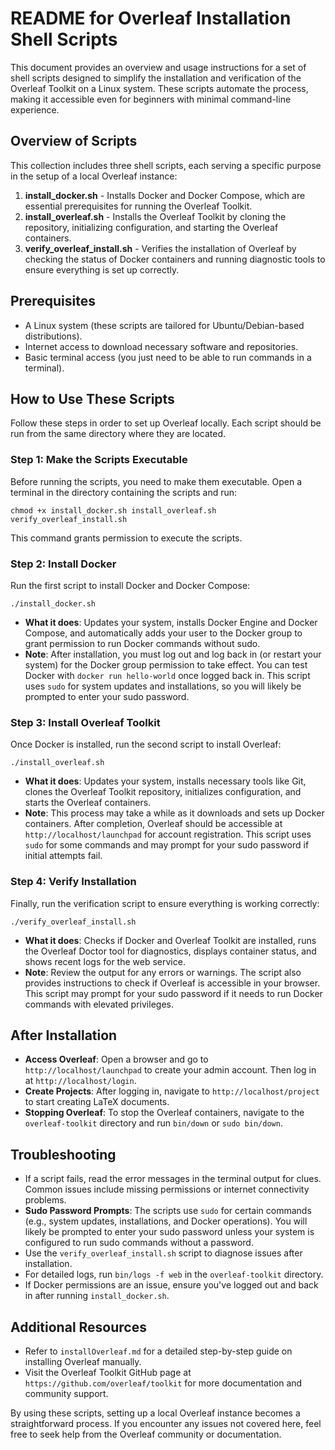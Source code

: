 # README for Overleaf Installation Shell Scripts

This document provides an overview and usage instructions for a set of shell scripts designed to simplify the installation and verification of the Overleaf Toolkit on a Linux system. These scripts automate the process, making it accessible even for beginners with minimal command-line experience.

## Overview of Scripts

This collection includes three shell scripts, each serving a specific purpose in the setup of a local Overleaf instance:

1. **install_docker.sh** - Installs Docker and Docker Compose, which are essential prerequisites for running the Overleaf Toolkit.
2. **install_overleaf.sh** - Installs the Overleaf Toolkit by cloning the repository, initializing configuration, and starting the Overleaf containers.
3. **verify_overleaf_install.sh** - Verifies the installation of Overleaf by checking the status of Docker containers and running diagnostic tools to ensure everything is set up correctly.

## Prerequisites

- A Linux system (these scripts are tailored for Ubuntu/Debian-based distributions).
- Internet access to download necessary software and repositories.
- Basic terminal access (you just need to be able to run commands in a terminal).

## How to Use These Scripts

Follow these steps in order to set up Overleaf locally. Each script should be run from the same directory where they are located.

### Step 1: Make the Scripts Executable
Before running the scripts, you need to make them executable. Open a terminal in the directory containing the scripts and run:
```
chmod +x install_docker.sh install_overleaf.sh verify_overleaf_install.sh
```
This command grants permission to execute the scripts.

### Step 2: Install Docker
Run the first script to install Docker and Docker Compose:
```
./install_docker.sh
```
- **What it does**: Updates your system, installs Docker Engine and Docker Compose, and automatically adds your user to the Docker group to grant permission to run Docker commands without sudo.
- **Note**: After installation, you must log out and log back in (or restart your system) for the Docker group permission to take effect. You can test Docker with `docker run hello-world` once logged back in. This script uses `sudo` for system updates and installations, so you will likely be prompted to enter your sudo password.

### Step 3: Install Overleaf Toolkit
Once Docker is installed, run the second script to install Overleaf:
```
./install_overleaf.sh
```
- **What it does**: Updates your system, installs necessary tools like Git, clones the Overleaf Toolkit repository, initializes configuration, and starts the Overleaf containers.
- **Note**: This process may take a while as it downloads and sets up Docker containers. After completion, Overleaf should be accessible at `http://localhost/launchpad` for account registration. This script uses `sudo` for some commands and may prompt for your sudo password if initial attempts fail.

### Step 4: Verify Installation
Finally, run the verification script to ensure everything is working correctly:
```
./verify_overleaf_install.sh
```
- **What it does**: Checks if Docker and Overleaf Toolkit are installed, runs the Overleaf Doctor tool for diagnostics, displays container status, and shows recent logs for the web service.
- **Note**: Review the output for any errors or warnings. The script also provides instructions to check if Overleaf is accessible in your browser. This script may prompt for your sudo password if it needs to run Docker commands with elevated privileges.

## After Installation
- **Access Overleaf**: Open a browser and go to `http://localhost/launchpad` to create your admin account. Then log in at `http://localhost/login`.
- **Create Projects**: After logging in, navigate to `http://localhost/project` to start creating LaTeX documents.
- **Stopping Overleaf**: To stop the Overleaf containers, navigate to the `overleaf-toolkit` directory and run `bin/down` or `sudo bin/down`.

## Troubleshooting
- If a script fails, read the error messages in the terminal output for clues. Common issues include missing permissions or internet connectivity problems.
- **Sudo Password Prompts**: The scripts use `sudo` for certain commands (e.g., system updates, installations, and Docker operations). You will likely be prompted to enter your sudo password unless your system is configured to run sudo commands without a password.
- Use the `verify_overleaf_install.sh` script to diagnose issues after installation.
- For detailed logs, run `bin/logs -f web` in the `overleaf-toolkit` directory.
- If Docker permissions are an issue, ensure you've logged out and back in after running `install_docker.sh`.

## Additional Resources
- Refer to `installOverleaf.md` for a detailed step-by-step guide on installing Overleaf manually.
- Visit the Overleaf Toolkit GitHub page at `https://github.com/overleaf/toolkit` for more documentation and community support.

By using these scripts, setting up a local Overleaf instance becomes a straightforward process. If you encounter any issues not covered here, feel free to seek help from the Overleaf community or documentation.
